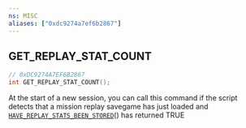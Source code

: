 ```yaml
---
ns: MISC
aliases: ["0xdc9274a7ef6b2867"]
---
```

## GET_REPLAY_STAT_COUNT

```c
// 0xDC9274A7EF6B2867
int GET_REPLAY_STAT_COUNT();
```

At the start of a new session, you can call this command if the script detects that a mission replay savegame has just loaded and [`HAVE_REPLAY_STATS_BEEN_STORED`](#_0xD642319C54AADEB6)() has returned TRUE

